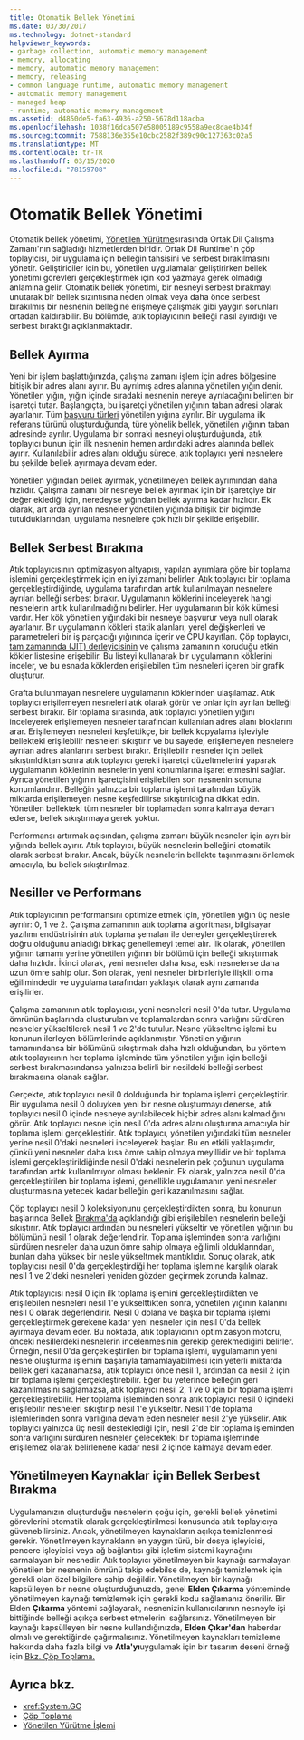 ```yaml
---
title: Otomatik Bellek Yönetimi
ms.date: 03/30/2017
ms.technology: dotnet-standard
helpviewer_keywords:
- garbage collection, automatic memory management
- memory, allocating
- memory, automatic memory management
- memory, releasing
- common language runtime, automatic memory management
- automatic memory management
- managed heap
- runtime, automatic memory management
ms.assetid: d4850de5-fa63-4936-a250-5678d118acba
ms.openlocfilehash: 1038f16dca507e58005189c9558a9ec8dae4b34f
ms.sourcegitcommit: 7588136e355e10cbc2582f389c90c127363c02a5
ms.translationtype: MT
ms.contentlocale: tr-TR
ms.lasthandoff: 03/15/2020
ms.locfileid: "78159708"
---
```

# <a name="automatic-memory-management"></a>Otomatik Bellek Yönetimi
Otomatik bellek yönetimi, [Yönetilen Yürütme](../../docs/standard/managed-execution-process.md)sırasında Ortak Dil Çalışma Zamanı'nın sağladığı hizmetlerden biridir. Ortak Dil Runtime'ın çöp toplayıcısı, bir uygulama için belleğin tahsisini ve serbest bırakılmasını yönetir. Geliştiriciler için bu, yönetilen uygulamalar geliştirirken bellek yönetimi görevleri gerçekleştirmek için kod yazmaya gerek olmadığı anlamına gelir. Otomatik bellek yönetimi, bir nesneyi serbest bırakmayı unutarak bir bellek sızıntısına neden olmak veya daha önce serbest bırakılmış bir nesnenin belleğine erişmeye çalışmak gibi yaygın sorunları ortadan kaldırabilir. Bu bölümde, atık toplayıcının belleği nasıl ayırdığı ve serbest bıraktığı açıklanmaktadır.  
  
## <a name="allocating-memory"></a>Bellek Ayırma  
 Yeni bir işlem başlattığınızda, çalışma zamanı işlem için adres bölgesine bitişik bir adres alanı ayırır. Bu ayrılmış adres alanına yönetilen yığın denir. Yönetilen yığın, yığın içinde sıradaki nesnenin nereye ayrılacağını belirten bir işaretçi tutar. Başlangıçta, bu işaretçi yönetilen yığının taban adresi olarak ayarlanır. Tüm [başvuru türleri](../../docs/standard/base-types/common-type-system.md) yönetilen yığına ayrılır. Bir uygulama ilk referans türünü oluşturduğunda, türe yönelik bellek, yönetilen yığının taban adresinde ayrılır. Uygulama bir sonraki nesneyi oluşturduğunda, atık toplayıcı bunun için ilk nesnenin hemen ardındaki adres alanında bellek ayırır. Kullanılabilir adres alanı olduğu sürece, atık toplayıcı yeni nesnelere bu şekilde bellek ayırmaya devam eder.  
  
 Yönetilen yığından bellek ayırmak, yönetilmeyen bellek ayrımından daha hızlıdır. Çalışma zamanı bir nesneye bellek ayırmak için bir işaretçiye bir değer eklediği için, neredeyse yığından bellek ayırma kadar hızlıdır. Ek olarak, art arda ayrılan nesneler yönetilen yığında bitişik bir biçimde tutulduklarından, uygulama nesnelere çok hızlı bir şekilde erişebilir.  
  
<a name="cpconautomaticmemorymanagementreleasingmemoryanchor1"></a>
## <a name="releasing-memory"></a>Bellek Serbest Bırakma  
 Atık toplayıcısının optimizasyon altyapısı, yapılan ayrımlara göre bir toplama işlemini gerçekleştirmek için en iyi zamanı belirler. Atık toplayıcı bir toplama gerçekleştirdiğinde, uygulama tarafından artık kullanılmayan nesnelere ayrılan belleği serbest bırakır. Uygulamanın köklerini inceleyerek hangi nesnelerin artık kullanılmadığını belirler. Her uygulamanın bir kök kümesi vardır. Her kök yönetilen yığındaki bir nesneye başvurur veya null olarak ayarlanır. Bir uygulamanın kökleri statik alanları, yerel değişkenleri ve parametreleri bir iş parçacığı yığınında içerir ve CPU kayıtları. Çöp toplayıcı, [tam zamanında (JIT) derleyicisinin](../../docs/standard/managed-execution-process.md) ve çalışma zamanının koruduğu etkin kökler listesine erişebilir. Bu listeyi kullanarak bir uygulamanın köklerini inceler, ve bu esnada köklerden erişilebilen tüm nesneleri içeren bir grafik oluşturur.  
  
 Grafta bulunmayan nesnelere uygulamanın köklerinden ulaşılamaz. Atık toplayıcı erişilemeyen nesneleri atık olarak görür ve onlar için ayrılan belleği serbest bırakır. Bir toplama sırasında, atık toplayıcı yönetilen yığını inceleyerek erişilemeyen nesneler tarafından kullanılan adres alanı bloklarını arar. Erişilemeyen nesneleri keşfettikçe, bir bellek kopyalama işleviyle bellekteki erişilebilir nesneleri sıkıştırır ve bu sayede, erişilemeyen nesnelere ayrılan adres alanlarını serbest bırakır. Erişilebilir nesneler için bellek sıkıştırıldıktan sonra atık toplayıcı gerekli işaretçi düzeltmelerini yaparak uygulamanın köklerinin nesnelerin yeni konumlarına işaret etmesini sağlar. Ayrıca yönetilen yığının işaretçisini erişilebilen son nesnenin sonuna konumlandırır. Belleğin yalnızca bir toplama işlemi tarafından büyük miktarda erişilemeyen nesne keşfedilirse sıkıştırıldığına dikkat edin. Yönetilen bellekteki tüm nesneler bir toplamadan sonra kalmaya devam ederse, bellek sıkıştırmaya gerek yoktur.  
  
 Performansı artırmak açısından, çalışma zamanı büyük nesneler için ayrı bir yığında bellek ayırır. Atık toplayıcı, büyük nesnelerin belleğini otomatik olarak serbest bırakır. Ancak, büyük nesnelerin bellekte taşınmasını önlemek amacıyla, bu bellek sıkıştırılmaz.  
  
## <a name="generations-and-performance"></a>Nesiller ve Performans  
 Atık toplayıcının performansını optimize etmek için, yönetilen yığın üç nesle ayrılır: 0, 1 ve 2. Çalışma zamanının atık toplama algoritması, bilgisayar yazılımı endüstrisinin atık toplama şemaları ile deneyler gerçekleştirerek doğru olduğunu anladığı birkaç genellemeyi temel alır. İlk olarak, yönetilen yığının tamamı yerine yönetilen yığının bir bölümü için belleği sıkıştırmak daha hızlıdır. İkinci olarak, yeni nesneler daha kısa, eski nesnelerse daha uzun ömre sahip olur. Son olarak, yeni nesneler birbirleriyle ilişkili olma eğilimindedir ve uygulama tarafından yaklaşık olarak aynı zamanda erişilirler.  
  
 Çalışma zamanının atık toplayıcısı, yeni nesneleri nesil 0'da tutar. Uygulama ömrünün başlarında oluşturulan ve toplamalardan sonra varlığını sürdüren nesneler yükseltilerek nesil 1 ve 2'de tutulur. Nesne yükseltme işlemi bu konunun ilerleyen bölümlerinde açıklanmıştır. Yönetilen yığının tamamındansa bir bölümünü sıkıştırmak daha hızlı olduğundan, bu yöntem atık toplayıcının her toplama işleminde tüm yönetilen yığın için belleği serbest bırakmasındansa yalnızca belirli bir nesildeki belleği serbest bırakmasına olanak sağlar.  
  
 Gerçekte, atık toplayıcı nesil 0 dolduğunda bir toplama işlemi gerçekleştirir. Bir uygulama nesil 0 doluyken yeni bir nesne oluşturmayı denerse, atık toplayıcı nesil 0 içinde nesneye ayrılabilecek hiçbir adres alanı kalmadığını görür. Atık toplayıcı nesne için nesil 0'da adres alanı oluşturma amacıyla bir toplama işlemi gerçekleştirir. Atık toplayıcı, yönetilen yığındaki tüm nesneler yerine nesil 0'daki nesneleri inceleyerek başlar. Bu en etkili yaklaşımdır, çünkü yeni nesneler daha kısa ömre sahip olmaya meyillidir ve bir toplama işlemi gerçekleştirildiğinde nesil 0'daki nesnelerin pek çoğunun uygulama tarafından artık kullanılmıyor olması beklenir. Ek olarak, yalnızca nesil 0'da gerçekleştirilen bir toplama işlemi, genellikle uygulamanın yeni nesneler oluşturmasına yetecek kadar belleğin geri kazanılmasını sağlar.  
  
 Çöp toplayıcı nesil 0 koleksiyonunu gerçekleştirdikten sonra, bu konunun başlarında Bellek [Bırakma'da](#cpconautomaticmemorymanagementreleasingmemoryanchor1) açıklandığı gibi erişilebilen nesnelerin belleği sıkıştırır. Atık toplayıcı ardından bu nesneleri yükseltir ve yönetilen yığının bu bölümünü nesil 1 olarak değerlendirir. Toplama işleminden sonra varlığını sürdüren nesneler daha uzun ömre sahip olmaya eğilimli olduklarından, bunları daha yüksek bir nesle yükseltmek mantıklıdır. Sonuç olarak, atık toplayıcısı nesil 0'da gerçekleştirdiği her toplama işlemine karşılık olarak nesil 1 ve 2'deki nesneleri yeniden gözden geçirmek zorunda kalmaz.  
  
 Atık toplayıcısı nesil 0 için ilk toplama işlemini gerçekleştirdikten ve erişilebilen nesneleri nesil 1'e yükselttikten sonra, yönetilen yığının kalanını nesil 0 olarak değerlendirir. Nesil 0 dolana ve başka bir toplama işlemi gerçekleştirmek gerekene kadar yeni nesneler için nesil 0'da bellek ayırmaya devam eder. Bu noktada, atık toplayıcının optimizasyon motoru, önceki nesillerdeki nesnelerin incelenmesinin gerekip gerekmediğini belirler. Örneğin, nesil 0'da gerçekleştirilen bir toplama işlemi, uygulamanın yeni nesne oluşturma işlemini başarıyla tamamlayabilmesi için yeterli miktarda bellek geri kazanamazsa, atık toplayıcı önce nesil 1, ardından da nesil 2 için bir toplama işlemi gerçekleştirebilir. Eğer bu yeterince belleğin geri kazanılmasını sağlamazsa, atık toplayıcı nesil 2, 1 ve 0 için bir toplama işlemi gerçekleştirebilir. Her toplama işleminden sonra atık toplayıcı nesil 0 içindeki erişilebilir nesneleri sıkıştırıp nesil 1'e yükseltir. Nesil 1'de toplama işlemlerinden sonra varlığına devam eden nesneler nesil 2'ye yükselir. Atık toplayıcı yalnızca üç nesil desteklediği için, nesil 2'de bir toplama işleminden sonra varlığını sürdüren nesneler gelecekteki bir toplama işleminde erişilemez olarak belirlenene kadar nesil 2 içinde kalmaya devam eder.  
  
## <a name="releasing-memory-for-unmanaged-resources"></a>Yönetilmeyen Kaynaklar için Bellek Serbest Bırakma  
 Uygulamanızın oluşturduğu nesnelerin çoğu için, gerekli bellek yönetimi görevlerini otomatik olarak gerçekleştirilmesi konusunda atık toplayıcıya güvenebilirsiniz. Ancak, yönetilmeyen kaynakların açıkça temizlenmesi gerekir. Yönetilmeyen kaynakların en yaygın türü, bir dosya işleyicisi, pencere işleyicisi veya ağ bağlantısı gibi işletim sistemi kaynağını sarmalayan bir nesnedir. Atık toplayıcı yönetilmeyen bir kaynağı sarmalayan yönetilen bir nesnenin ömrünü takip edebilse de, kaynağı temizlemek için gerekli olan özel bilgilere sahip değildir. Yönetilmeyen bir kaynağı kapsülleyen bir nesne oluşturduğunuzda, genel **Elden Çıkarma** yönteminde yönetilmeyen kaynağı temizlemek için gerekli kodu sağlamanız önerilir. Bir Elden **Çıkarma** yöntemi sağlayarak, nesnenizin kullanıcılarının nesneyle işi bittiğinde belleği açıkça serbest etmelerini sağlarsınız. Yönetilmeyen bir kaynağı kapsülleyen bir nesne kullandığınızda, **Elden Çıkar'dan** haberdar olmalı ve gerektiğinde çağırmalısınız. Yönetilmeyen kaynakları temizleme hakkında daha fazla bilgi ve **Atla'yı**uygulamak için bir tasarım deseni örneği için [Bkz. Çöp Toplama.](../../docs/standard/garbage-collection/index.md)  
  
## <a name="see-also"></a>Ayrıca bkz.

- <xref:System.GC>
- [Çöp Toplama](../../docs/standard/garbage-collection/index.md)
- [Yönetilen Yürütme İşlemi](../../docs/standard/managed-execution-process.md)
